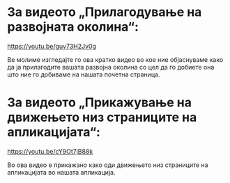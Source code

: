 # За видеото „Прилагодување на развојната околина“:

https://youtu.be/guv73H2Jv0g

Ве молиме изгледајте го ова кратко видео во кое ние објаснуваме како да ја прилагодите вашата развојна
околина со цел да го добиете она што ние го добиваме на нашата почетна страница.

# За видеото „Прикажување на движењето низ страниците на апликацијата“:

https://youtu.be/cY9Ot7jB88k

Во ова видео е прикажано како оди движењето низ страниците на апликацијата во нашата апликација.